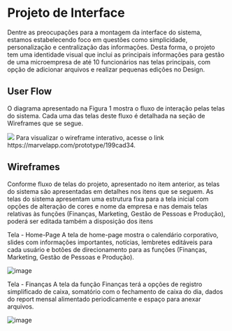 
# Projeto de Interface

Dentre as preocupações para a montagem da interface do sistema, estamos estabelecendo foco em questões como simplicidade, personalização e centralização das informações. Desta forma, o projeto tem uma identidade visual que inclui as principais informações para gestão de uma microempresa de até 10 funcionários nas telas principais, com opção de adicionar arquivos e realizar pequenas edições no Design.

## User Flow

O diagrama apresentado na Figura 1 mostra o fluxo de interação pelas telas do sistema. Cada uma das telas deste fluxo é detalhada na seção de Wireframes que se segue. 

 <img src="/doc/img/modelo.png">
Para visualizar o wireframe interativo, acesse o link https://marvelapp.com/prototype/199cad34.



## Wireframes

Conforme fluxo de telas do projeto, apresentado no item anterior, as telas do sistema são apresentadas em detalhes nos itens que se seguem. As telas do sistema apresentam uma estrutura fixa para a tela inicial com opções de alteração de cores e nome da empresa e nas demais telas relativas às funções (Finanças, Marketing, Gestão de Pessoas e Produção), poderá ser editada também a disposição dos itens



Tela - Home-Page
A tela de home-page mostra o calendário corporativo, slides com informações importantes, notícias, lembretes editáveis para cada usuário e botões de direcionamento para as funções (Finanças, Marketing, Gestão de Pessoas e Produção).

![image](https://github.com/ICEI-PUC-Minas-PMV-ADS/pmv-ads-2023-1-e1-proj-web-t18-time2-proj-intranet/assets/128554958/aac4c142-0854-4115-b0df-d6f7b01fd63d)


Tela - Finanças
A tela da função Finanças terá a opções de registro simplificado de caixa, somatório com o fechamento de caixa do dia, dados do report mensal alimentado periodicamente e espaço para anexar arquivos. 

![image](https://github.com/ICEI-PUC-Minas-PMV-ADS/pmv-ads-2023-1-e1-proj-web-t18-time2-proj-intranet/assets/128554958/f052534f-f847-4e81-b729-76a650f9347f)

